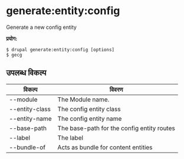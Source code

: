 # generate:entity:config
Generate a new config entity

**प्रयोग:**
```
$ drupal generate:entity:config [options]
$ gecg  
```

## उपलब्ध विकल्प
विकल्प | विवरण
-------|-------------
--module | The Module name.
--entity-class | The config entity class
--entity-name | The config entity name
--base-path | The base-path for the config entity routes
--label | The label
--bundle-of | Acts as bundle for content entities
